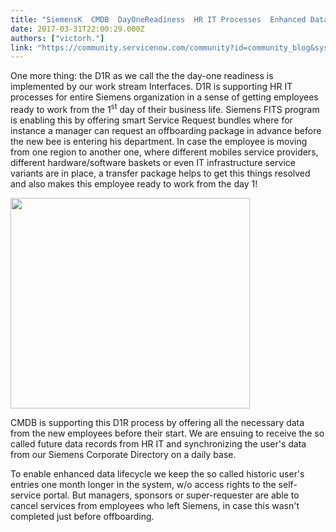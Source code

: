 ```yaml
---
title: "SiemensK  CMDB  DayOneReadiness  HR IT Processes  Enhanced Data Lifecycle Scenarios"
date: 2017-03-31T22:00:29.000Z
authors: ["victorh."]
link: "https://community.servicenow.com/community?id=community_blog&sys_id=929d2e69dbd0dbc01dcaf3231f9619fa"
---
```

<p>One more thing: the D1R as we call the the day-one readiness is implemented by our work stream Interfaces. D1R is supporting HR IT processes for entire Siemens organization in a sense of getting employees ready to work from the 1<sup>st</sup> day of their business life. Siemens FITS program is enabling this by offering smart Service Request bundles where for instance a manager can request an offboarding package in advance before the new bee is entering his department. In case the employee is moving from one region to another one, where different mobiles service providers, different hardware/software baskets or even IT infrastructure service variants are in place, a transfer package helps to get this things resolved and also makes this employee ready to work from the day 1!</p><p><img  class="image-1 jive-image" height="337" src="69f8b84adb9cdfc03eb27a9e0f9619de.iix" style="width: 383px; height: 337.296px;" width="383"/></p><p>CMDB is supporting this D1R process by offering all the necessary data from the new employees before their start. We are ensuing to receive the so called future data records from HR IT and synchronizing the user's data from our Siemens Corporate Directory on a daily base. </p><p>To enable enhanced data lifecycle we keep the so called historic user's entries one month longer in the system, w/o access rights to the self-service portal. But managers, sponsors or super-requester are able to cancel services from employees who left Siemens, in case this wasn't completed just before offboarding.</p>